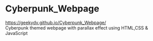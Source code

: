 # Cyberpunk_Webpage
https://geekydv.github.io/Cyberpunk_Webpage/  \
 Cyberpunk themed webpage with parallax effect using HTML,CSS & JavaScript
